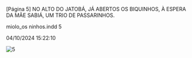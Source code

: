 [Página 5]
NO ALTO DO JATOBÁ,
JÁ ABERTOS OS BIQUINHOS,
À ESPERA DA MÃE SABIÁ,
UM TRIO DE PASSARINHOS.

miolo_os ninhos.indd 5

04/10/2024 15:22:10

![5](./img/page_5-01.jpg)
